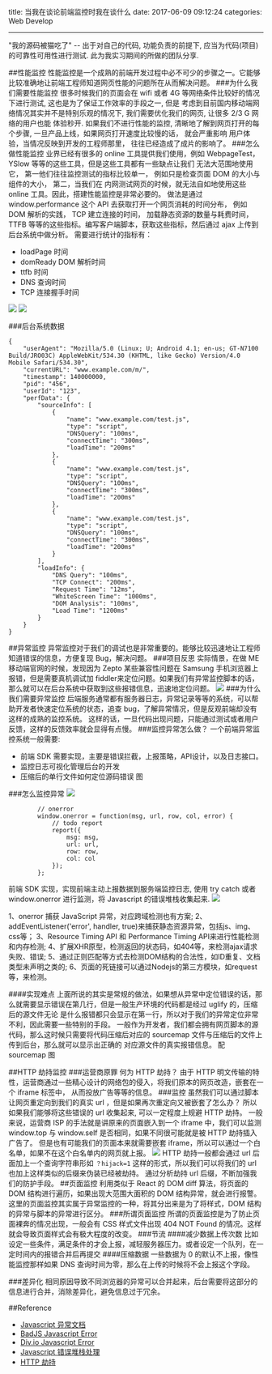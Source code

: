 ﻿title: 当我在谈论前端监控时我在谈什么
date: 2017-06-09 09:12:24
categories: Web Develop

---
"我的源码被猫吃了" -- 出于对自己的代码, 功能负责的前提下, 应当为代码(项目)的可靠性可用性进行测试.
此为我实习期间的所做的团队分享.
<!--more-->
##性能监控
性能监控是一个成熟的前端开发过程中必不可少的步骤之一。它能够比较准确地让前端工程师知道网页性能的问题所在从而解决问题。
###为什么我们需要性能监控
很多时候我们的页面会在 wifi 或者 4G 等网络条件比较好的情况下进行测试, 这也是为了保证工作效率的手段之一, 但是
考虑到目前国内移动端网络情况其实并不是特别乐观的情况下, 我们需要优化我们的网页, 让很多 2/3 G 网络的用户也能
体验秒开.
如果我们不进行性能的监控, 清晰地了解到网页打开的每个步骤, 一旦产品上线，如果网页打开速度比较慢的话， 就会严重影响
用户体验，当情况反映到开发的工程师那里， 往往已经造成了成片的影响了。
###怎么做性能监控
业界已经有很多的 online 工具提供我们使用，例如 WebpageTest， YSlow 等等的这些工具，但是这些工具都有一些缺点让我们
无法大范围地使用它， 第一他们往往监控测试的指标比较单一， 例如只是检查页面 DOM 的大小与组件的大小， 第二，当我们在
内网测试网页的时候，就无法自如地使用这些 online 工具。因此，搭建性能监控是非常必要的。
做法是通过 window.performance 这个 API 去获取打开一个网页消耗的时间分布， 例如 DOM 解析的实践， TCP 建立连接的时间，
加载静态资源的数量与耗费时间，TTFB 等等的这些指标。编写客户端脚本，获取这些指标，然后通过 ajax 上传到后台系统中做分析。
需要进行统计的指标有：

 - loadPage 时间 
 - domReady DOM 解析时间
 - ttfb 时间
 - DNS 查询时间
 - TCP 连接握手时间

![](http://img.ijarvis.cn/timgingfull.png)
![](http://fex.baidu.com/img/build-performance-monitor-in-7-days/timing.png)

###后台系统数据
```
{
	"userAgent": "Mozilla/5.0 (Linux; U; Android 4.1; en-us; GT-N7100 Build/JRO03C) AppleWebKit/534.30 (KHTML, like Gecko) Version/4.0 Mobile Safari/534.30",
	"currentURL": "www.example.com/m/",
	"timestamp": 140000000,
	"pid": "456",
	"userId": "123",
    "perfData": {
		"sourceInfo": [
            {
                "name": "www.example.com/test.js",
                "type": "script",
                "DNSQuery": "100ms",
                "connectTime": "300ms",
                "loadTime": "200ms"
            },
            {
                "name": "www.example.com/test.js",
                "type": "script",
                "DNSQuery": "100ms",
                "connectTime": "300ms",
                "loadTime": "200ms"
            },
            {
                "name": "www.example.com/test.js",
                "type": "script",
                "DNSQuery": "100ms",
                "connectTime": "300ms",
                "loadTime": "200ms"
            }
		],
        "loadInfo": {
            "DNS Query": "100ms",
            "TCP Connect": "200ms",
            "Request Time": "12ms",
            "WhiteScreen Time": "1000ms",
            "DOM Analysis": "100ms",
            "Load Time": "1200ms"
        }
	}
}
```
##异常监控
异常监控对于我们的调试也是非常重要的。能够比较迅速地让工程师知道错误的信息，方便复现 Bug，解决问题。
###项目反思
实际情景，在做 ME 移动端官网的时候，发现因为 Zepto 某些兼容性问题在 Samsung 手机浏览器上报错，但是需要真机调试加 fiddler来定位问题。如果我们有异常监控脚本的话，那么就可以在后台系统中获取到这些报错信息，迅速地定位问题。
![](https://pic4.zhimg.com/1d159b48ada0a69c81926897e0fbb1b7_b.jpg)
###为什么我们需要异常监控
后端服务通常都有服务器日志，异常记录等等的系统，可以帮助开发者快速定位系统的状态，追查 bug，了解异常情况，但是反观前端却没有这样的成熟的监控系统。
这样的话，一旦代码出现问题，只能通过测试或者用户反馈，这样的反馈效率就会显得有点慢。
###监控异常怎么做？
一个前端异常监控系统一般需要:

 - 前端 SDK 需要实现，主要是错误拦截，上报策略，API设计，以及日志接口。
 - 监控日志可视化管理后台的开发
 - 压缩后的单行文件如何定位源码错误
图

###怎么监控异常
![](http://divio.qiniudn.com/FpwSmw5jQV8LdnVhvcbUyH6oCgER)
```
        // onerror
        window.onerror = function(msg, url, row, col, error) {
            // todo report
            report({
                msg: msg,
                url: url,
                row: row,
                col: col
            });
        };
```
前端 SDK 实现，实现前端主动上报数据到服务端监控日志, 使用 try catch 或者 window.onerror 进行监测，将 Javascript 的错误堆栈收集起来.
![](http://divio.qiniudn.com/FpQCHDStIIbTdG8LiJ3wh9rxaTlU)

1、onerror 捕获 JavaScript 异常，对应跨域检测也有方案;
2、addEventListener('error', handler, true)来捕获静态资源异常，包括js、img、css等；
3、Resource Timing API 和 Performance Timing API来进行性能检测和内存检测;
4、扩展XHR原型，检测返回的状态码，如404等，来检测ajax请求失败、错误;
5、通过正则匹配等方式去检测DOM结构的合法性，如ID重复、文档类型未声明之类的;
6、页面的死链接可以通过Nodejs的第三方模块，如request等，来检测。

####实现难点
上面所说的其实是常规的做法，如果想从异常中定位错误的话，那么就需要显示错误在第几行，但是一般生产环境的代码都是经过 uglify 的，压缩后的源文件无论
是什么报错都只会显示在第一行，所以对于我们的异常定位非常不利，因此需要一些特别的手段。
一般作为开发者，我们都会拥有网页脚本的源代码，那么这时候只需要将代码压缩后对应的 sourcemap 文件与压缩后的文件上传到后台，那么就可以显示出正确的
对应源文件的真实报错信息。
配 sourcemap 图

##HTTP 劫持监控
###运营商原罪
何为 HTTP 劫持？ 由于 HTTP 明文传输的特性，运营商通过一些精心设计的网络包的侵入，将我们原本的网页改造，嵌套在一个 iframe 标签中，
从而投放广告等等的信息。
###监控
虽然我们可以通过脚本让网页重定向到我们的真实 url ，但是如果再次重定向又被嵌套了怎么办？ 所以如果我们能够将这些错误的 url 收集起来, 可以一定程度上规避 HTTP 劫持。
一般来说，运营商 ISP 的手法就是讲原来的页面嵌入到一个 iframe 中，我们可以监测 window.top 与 window.self 是否相同，如果不同很可能就是被 HTTP 劫持插入广告了。
但是也有可能我们的页面本来就需要嵌套 iframe，所以可以通过一个白名单，如果不在这个白名单内的网页就上报。
![](https://user-gold-cdn.xitu.io/2016/11/29/96abbad701ff9b83e4f0674ccdd28e33)
HTTP 劫持一般都会通过 url 后面加上一个查询字符串形如 ```？hijack=1``` 这样的形式，所以我们可以将我们的 url 也加上这样类似的后缀来伪装已经被劫持。
通过分析劫持 url 后缀，不断加强我们的防护手段。
##页面监控
利用类似于 React 的 DOM diff 算法，将页面的 DOM 结构进行遍历，如果出现大范围大面积的 DOM 结构异常，就会进行报警。这里的页面监控其实属于异常监控的一种，将其分出来是为了将样式，DOM 结构的异常与脚本的异常进行区分。
###所谓页面监控
所谓的页面监控是为了防止页面裸奔的情况出现，一般会有 CSS 样式文件出现 404 NOT Found 的情况。这样就会导致页面样式会有极大程度的改变。
###节流
####减少数据上传次数
比如设定一些条件，满足条件的才会上报，减轻服务器压力。或者设定一个队列，在一定时间内的报错合并后再提交
####压缩数据
一些数据为 0 的默认不上报，像性能监控那样如果 DNS 查询时间为零，那么在上传的时候将不会上报这个字段。

###差异化
相同原因导致不同浏览器的异常可以合并起来，后台需要将这部分的信息进行合并，消除差异化，避免信息过于冗余。

##Reference

 - [Javascript 异常文档](https://saijs.github.io/wiki/)
 - [BadJS Javascript Error](http://slides.com/loskael/badjs/fullscreen#/2)
 - [Div.io Javascript Error](http://div.io/topic/743)
 - [Javascript 错误堆栈处理](http://www.ctolib.com/topics-115283.html)
 - [HTTP 劫持](https://juejin.im/entry/57b3cd362e958a0056228410)




